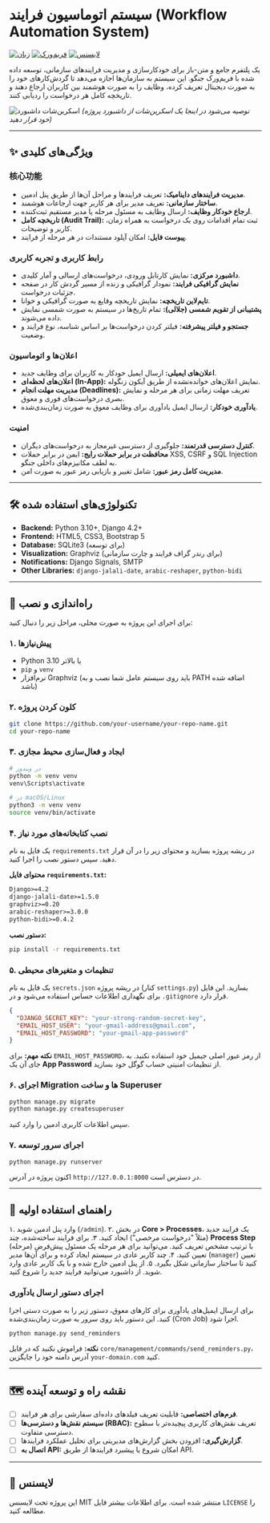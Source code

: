 # سیستم اتوماسیون فرایند (Workflow Automation System)

[![زبان](https://img.shields.io/badge/language-Python-blue.svg)](https://www.python.org/)
[![فریم‌ورک](https://img.shields.io/badge/framework-Django-green.svg)](https://www.djangoproject.com/)
[![لایسنس](https://img.shields.io/badge/license-MIT-lightgrey.svg)](https://opensource.org/licenses/MIT)

یک پلتفرم جامع و متن-باز برای خودکارسازی و مدیریت فرایندهای سازمانی، توسعه داده شده با فریم‌ورک جنگو. این سیستم به سازمان‌ها اجازه می‌دهد تا گردش‌کارهای خود را به صورت دیجیتال تعریف کرده، وظایف را به صورت هوشمند بین کاربران ارجاع دهند و تاریخچه کامل هر درخواست را ردیابی کنند.

![اسکرین‌شات داشبورد](https-your-image-host-com/dashboard.png)
*(توصیه می‌شود در اینجا یک اسکرین‌شات از داشبورد پروژه خود قرار دهید)*

---

## ✨ ویژگی‌های کلیدی

### 核心功能
- **مدیریت فرایندهای داینامیک:** تعریف فرایندها و مراحل آن‌ها از طریق پنل ادمین.
- **ساختار سازمانی:** تعریف مدیر برای هر کاربر جهت ارجاعات هوشمند.
- **ارجاع خودکار وظایف:** ارسال وظایف به مسئول مرحله یا مدیر مستقیم ثبت‌کننده.
- **تاریخچه کامل (Audit Trail):** ثبت تمام اقدامات روی یک درخواست به همراه زمان، کاربر و توضیحات.
- **پیوست فایل:** امکان آپلود مستندات در هر مرحله از فرایند.

### رابط کاربری و تجربه کاربری
- **داشبورد مرکزی:** نمایش کارتابل ورودی، درخواست‌های ارسالی و آمار کلیدی.
- **نمایش گرافیکی فرایند:** نمودار گرافیکی و زنده از مسیر گردش کار در صفحه جزئیات درخواست.
- **تایم‌لاین تاریخچه:** نمایش تاریخچه وقایع به صورت گرافیکی و خوانا.
- **پشتیبانی از تقویم شمسی (جلالی):** تمام تاریخ‌ها در سیستم به صورت شمسی نمایش داده می‌شوند.
- **جستجو و فیلتر پیشرفته:** فیلتر کردن درخواست‌ها بر اساس شناسه، نوع فرایند و وضعیت.

### اعلان‌ها و اتوماسیون
- **اعلان‌های ایمیلی:** ارسال ایمیل خودکار به کاربران برای وظایف جدید.
- **اعلان‌های لحظه‌ای (In-App):** نمایش اعلان‌های خوانده‌نشده از طریق آیکون زنگوله.
- **مدیریت مهلت انجام (Deadlines):** تعریف مهلت زمانی برای هر مرحله و نمایش بصری درخواست‌های فوری و معوق.
- **یادآوری خودکار:** ارسال ایمیل یادآوری برای وظایف معوق به صورت زمان‌بندی‌شده.

### امنیت
- **کنترل دسترسی قدرتمند:** جلوگیری از دسترسی غیرمجاز به درخواست‌های دیگران.
- **محافظت در برابر حملات رایج:** ایمن در برابر حملات XSS, CSRF و SQL Injection به لطف مکانیزم‌های داخلی جنگو.
- **مدیریت کامل رمز عبور:** شامل تغییر و بازیابی رمز عبور به صورت امن.

---

## 🛠️ تکنولوژی‌های استفاده شده

- **Backend:** Python 3.10+, Django 4.2+
- **Frontend:** HTML5, CSS3, Bootstrap 5
- **Database:** SQLite3 (برای توسعه)
- **Visualization:** Graphviz (برای رندر گراف فرایند و چارت سازمانی)
- **Notifications:** Django Signals, SMTP
- **Other Libraries:** `django-jalali-date`, `arabic-reshaper`, `python-bidi`

---

## 🚀 راه‌اندازی و نصب

برای اجرای این پروژه به صورت محلی، مراحل زیر را دنبال کنید:

### ۱. پیش‌نیازها
- Python 3.10 یا بالاتر
- `pip` و `venv`
- نرم‌افزار Graphviz (باید روی سیستم عامل شما نصب و به PATH اضافه شده باشد)

### ۲. کلون کردن پروژه
```bash
git clone https://github.com/your-username/your-repo-name.git
cd your-repo-name
```

### ۳. ایجاد و فعال‌سازی محیط مجازی
```bash
# در ویندوز
python -m venv venv
venv\Scripts\activate

# در macOS/Linux
python3 -m venv venv
source venv/bin/activate
```

### ۴. نصب کتابخانه‌های مورد نیاز
یک فایل به نام `requirements.txt` در ریشه پروژه بسازید و محتوای زیر را در آن قرار دهید. سپس دستور نصب را اجرا کنید.

**محتوای فایل `requirements.txt`:**
```txt
Django>=4.2
django-jalali-date>=1.5.0
graphviz>=0.20
arabic-reshaper>=3.0.0
python-bidi>=0.4.2
```

**دستور نصب:**
```bash
pip install -r requirements.txt
```

### ۵. تنظیمات و متغیرهای محیطی
یک فایل به نام `secrets.json` در ریشه پروژه (کنار `settings.py`) بسازید. این فایل برای نگهداری اطلاعات حساس استفاده می‌شود و در `.gitignore` قرار دارد.

```json
{
  "DJANGO_SECRET_KEY": "your-strong-random-secret-key",
  "EMAIL_HOST_USER": "your-gmail-address@gmail.com",
  "EMAIL_HOST_PASSWORD": "your-gmail-app-password"
}
```
**نکته مهم:** برای `EMAIL_HOST_PASSWORD`، از رمز عبور اصلی جیمیل خود استفاده نکنید. به جای آن یک **App Password** از تنظیمات امنیتی حساب گوگل خود بسازید.

### ۶. اجرای Migration ها و ساخت Superuser
```bash
python manage.py migrate
python manage.py createsuperuser
```
سپس اطلاعات کاربری ادمین را وارد کنید.

### ۷. اجرای سرور توسعه
```bash
python manage.py runserver
```
اکنون پروژه در آدرس `http://127.0.0.1:8000` در دسترس است.

---

## 📖 راهنمای استفاده اولیه

۱.  وارد پنل ادمین شوید (`/admin`).
۲.  در بخش **Core > Processes**، یک فرایند جدید (مثلاً "درخواست مرخصی") ایجاد کنید.
۳.  برای فرایند ساخته‌شده، چند **Process Step** (مرحله) با ترتیب مشخص تعریف کنید. می‌توانید برای هر مرحله یک مسئول پیش‌فرض تعیین کنید.
۴.  چند کاربر عادی در سیستم ایجاد کرده و برای آن‌ها مدیر (`manager`) تعیین کنید تا ساختار سازمانی شکل بگیرد.
۵.  از پنل ادمین خارج شده و با یک کاربر عادی وارد شوید. از داشبورد می‌توانید فرایند جدید را شروع کنید.

### اجرای دستور ارسال یادآوری
برای ارسال ایمیل‌های یادآوری برای کارهای معوق، دستور زیر را به صورت دستی اجرا کنید. این دستور باید روی سرور به صورت زمان‌بندی‌شده (Cron Job) اجرا شود.

```bash
python manage.py send_reminders
```
**نکته:** فراموش نکنید که در فایل `core/management/commands/send_reminders.py`، آدرس دامنه خود را جایگزین `your-domain.com` کنید.

---

## 🗺️ نقشه راه و توسعه آینده
- [ ] **فرم‌های اختصاصی:** قابلیت تعریف فیلدهای داده‌ای سفارشی برای هر فرایند.
- [ ] **سیستم نقش‌ها و دسترسی‌ها (RBAC):** تعریف نقش‌های کاربری پیچیده‌تر با سطوح دسترسی متفاوت.
- [ ] **گزارش‌گیری:** افزودن بخش گزارش‌های مدیریتی برای تحلیل عملکرد فرایندها.
- [ ] **اتصال به API:** امکان شروع یا پیشبرد فرایندها از طریق API.

---

## 📄 لایسنس
این پروژه تحت لایسنس MIT منتشر شده است. برای اطلاعات بیشتر فایل `LICENSE` را مطالعه کنید.